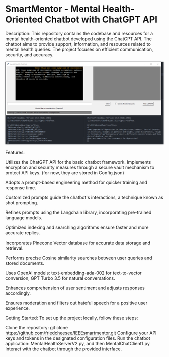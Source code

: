 # SmartMentor - Mental Health-Oriented Chatbot with ChatGPT API
Description:
This repository contains the codebase and resources for a mental health-oriented chatbot developed using the ChatGPT API. The chatbot aims to provide support, information, and resources related to mental health queries. The project focuses on efficient communication, security, and accuracy.

![Demo](demo.png)

Features:

Utilizes the ChatGPT API for the basic chatbot framework.
Implements encryption and security measures through a secure vault mechanism to protect API keys. (for now, they are stored in Config.json)

Adopts a prompt-based engineering method for quicker training and response time.

Customized prompts guide the chatbot's interactions, a technique known as shot prompting.

Refines prompts using the Langchain library, incorporating pre-trained language models.

Optimized indexing and searching algorithms ensure faster and more accurate replies.

Incorporates Pinecone Vector database for accurate data storage and retrieval.

Performs precise Cosine similarity searches between user queries and stored documents.

Uses OpenAI models: text-embedding-ada-002 for text-to-vector conversion, GPT Turbo 3.5 for natural conversations.

Enhances comprehension of user sentiment and adjusts responses accordingly.

Ensures moderation and filters out hateful speech for a positive user experience.

Getting Started:
To set up the project locally, follow these steps:

Clone the repository: git clone https://github.com/friedcheesee/IEEEsmartmentor.git
Configure your API keys and tokens in the designated configuration files.
Run the chatbot application: MentalHealthServerV2.py, and then MentalChatClient1.py
Interact with the chatbot through the provided interface.
